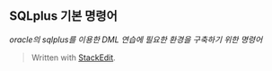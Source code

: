 ## SQLplus 기본 명령어

*oracle의 sqlplus를 이용한 DML 연습에 필요한 환경을 구축하기 위한 명령어*

>

> Written with [StackEdit](https://stackedit.io/).
<!--stackedit_data:
eyJoaXN0b3J5IjpbLTU2MDY3NzcxMywxODI3OTMzNzIzXX0=
-->